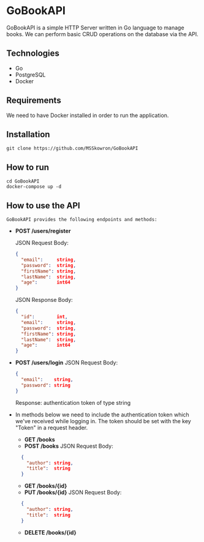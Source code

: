 # GoBookAPI

GoBookAPI is a simple HTTP Server written in Go language to manage books. We can perform basic CRUD operations on the database via the API.

## Technologies

- Go
- PostgreSQL
- Docker

## Requirements

We need to have Docker installed in order to run the application.

## Installation

`git clone https://github.com/MSSkowron/GoBookAPI`

## How to run

```
cd GoBookAPI
docker-compose up -d
```

## How to use the API

    GoBookAPI provides the following endpoints and methods:

- **POST /users/register**

  JSON Request Body:

  ```json
  {
    "email":     string,
    "password":  string,
    "firstName": string,
    "lastName":  string,
    "age":       int64
  }
  ```

  JSON Response Body:

  ```json
  {
    "id":        int,
    "email":     string,
    "password":  string,
    "firstName": string,
    "lastName":  string,
    "age":       int64
  }
  ```

- **POST /users/login**
  JSON Request Body:

  ```json
  {
    "email":    string,
    "password": string
  }
  ```

  Response: authentication token of type string
  <br/>

- In methods below we need to include the authentication token which we've received while logging in. The token should be set with the key "Token" in a request header.

  - **GET /books**
  - **POST /books**
    JSON Request Body:

  ```json
    {
      "author": string,
      "title":  string
    }
  ```

  - **GET /books/{id}**
  - **PUT /books/{id}**
    JSON Request Body:

  ```json
    {
      "author": string,
      "title":  string
    }
  ```

  - **DELETE /books/{id}**
